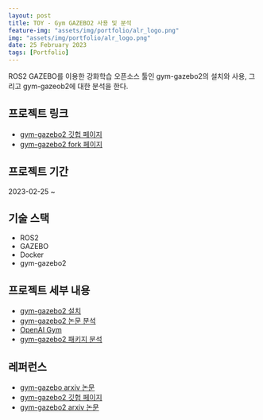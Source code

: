 ```yaml
---
layout: post
title: TOY - Gym GAZEBO2 사용 및 분석
feature-img: "assets/img/portfolio/alr_logo.png"
img: "assets/img/portfolio/alr_logo.png"
date: 25 February 2023
tags: [Portfolio]
---
```


ROS2 GAZEBO를 이용한 강화학습 오픈소스 툴인 gym-gazebo2의 설치와 사용, 그리고 gym-gazeob2에 대한 분석을 한다.

## 프로젝트 링크

- [gym-gazebo2 깃헙 페이지](https://github.com/AcutronicRobotics/gym-gazebo2)
- [gym-gazebo2 fork 페이지](https://github.com/rootbKim/gym-gazebo2)

## 프로젝트 기간

2023-02-25 ~

## 기술 스택

- ROS2
- GAZEBO
- Docker
- gym-gazebo2

## 프로젝트 세부 내용

- [gym-gazebo2 설치](/2023/02/25/gym-gazebo2-install.html)
- [gym-gazebo2 논문 분석](/2023/03/04/gym-gazebo2-doc.html)
- [OpenAI Gym](/2023/03/10/openai-gym.html)
- [gym-gazebo2 패키지 분석](/2023/03/11/gym-gazebo2-src.html)

## 레퍼런스

- [gym-gazebo arxiv 논문](https://arxiv.org/pdf/1608.05742.pdf)
- [gym-gazebo2 깃헙 페이지](https://github.com/AcutronicRobotics/gym-gazebo2)
- [gym-gazebo2 arxiv 논문](https://arxiv.org/pdf/1903.06278.pdf)
